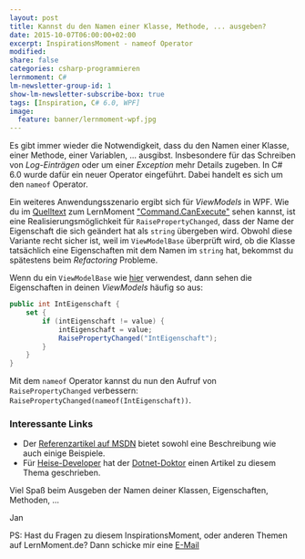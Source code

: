 ```yaml
---
layout: post
title: Kannst du den Namen einer Klasse, Methode, ... ausgeben?
date: 2015-10-07T06:00:00+02:00
excerpt: InspirationsMoment - nameof Operator
modified:
share: false
categories: csharp-programmieren
lernmoment: C#
lm-newsletter-group-id: 1
show-lm-newsletter-subscribe-box: true
tags: [Inspiration, C# 6.0, WPF]
image:
  feature: banner/lernmoment-wpf.jpg
---
```



Es gibt immer wieder die Notwendigkeit, dass du den Namen einer Klasse, einer Methode, einer Variablen, ... ausgibst. Insbesondere für das Schreiben von *Log-Einträgen* oder um einer *Exception* mehr Details zugeben. In C# 6.0 wurde dafür ein neuer Operator eingeführt. Dabei handelt es sich um den `nameof` Operator.

Ein weiteres Anwendungsszenario ergibt sich für *ViewModels* in WPF. Wie du im [Quelltext](https://github.com/LernMoment/csharp/blob/master/CommandCanExecute/CommandCanExecute/ViewModelBase.cs) zum LernMoment ["Command.CanExecute"](/csharp-programmieren/command-canexecute/) sehen kannst, ist eine Realisierungsmöglichkeit für `RaisePropertyChanged`, dass der Name der Eigenschaft die sich geändert hat als `string` übergeben wird. Obwohl diese Variante recht sicher ist, weil im `ViewModelBase` überprüft wird, ob die Klasse tatsächlich eine Eigenschaften mit dem Namen im `string` hat, bekommst du spätestens beim *Refactoring* Probleme.

Wenn du ein `ViewModelBase` wie [hier](https://github.com/LernMoment/csharp/blob/master/CommandCanExecute/CommandCanExecute/ViewModelBase.cs) verwendest, dann sehen die Eigenschaften in deinen *ViewModels* häufig so aus:

```cs
public int IntEigenschaft {
	set {
		if (intEigenschaft != value) {
			intEigenschaft = value;
			RaisePropertyChanged("IntEigenschaft");
		}
	}
}
```

Mit dem `nameof` Operator kannst du nun den Aufruf von `RaisePropertyChanged` verbessern: `RaisePropertyChanged(nameof(IntEigenschaft))`.

### Interessante Links 

-	Der [Referenzartikel auf MSDN](https://msdn.microsoft.com/de-de/library/dn986596.aspx) bietet sowohl eine Beschreibung wie auch einige Beispiele.
-	Für [Heise-Developer](http://www.heise.de/developer/artikel/nameof-Operator-in-C-6-0-2391981.html) hat der [Dotnet-Doktor](http://www.heise.de/developer/developer_redakteur_403109.html) einen Artikel zu diesem Thema geschrieben.

Viel Spaß beim Ausgeben der Namen deiner Klassen, Eigenschaften, Methoden, ...

Jan


PS: Hast du Fragen zu diesem InspirationsMoment, oder anderen Themen auf LernMoment.de? Dann schicke mir eine [E-Mail](mailto:jan@lernmoment.de)
